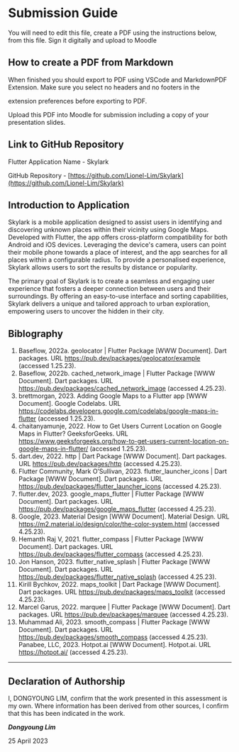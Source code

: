<!---

  

---

title: "CASA0017: Web Architecture Final Assessment"

author: "Steven Gray"

date: "10 Dec 2021"

---

  

-->

  

# Submission Guide

  

You will need to edit this file, create a PDF using the instructions below, from this file. Sign it digitally and upload to Moodle

  

## How to create a PDF from Markdown

When finished you should export to PDF using VSCode and MarkdownPDF Extension. Make sure you select no headers and no footers in the

extension preferences before exporting to PDF.

  

Upload this PDF into Moodle for submission including a copy of your presentation slides.

  

## Link to GitHub Repository

  

Flutter Application Name - Skylark

GitHub Repository - [https://github.com/Lionel-Lim/Skylark](https://github.com/Lionel-Lim/Skylark)

  

## Introduction to Application

Skylark is a mobile application designed to assist users in identifying and discovering unknown places within their vicinity using Google Maps. Developed with Flutter, the app offers cross-platform compatibility for both Android and iOS devices. Leveraging the device's camera, users can point their mobile phone towards a place of interest, and the app searches for all places within a configurable radius. To provide a personalised experience, Skylark allows users to sort the results by distance or popularity.

The primary goal of Skylark is to create a seamless and engaging user experience that fosters a deeper connection between users and their surroundings. By offering an easy-to-use interface and sorting capabilities, Skylark delivers a unique and tailored approach to urban exploration, empowering users to uncover the hidden in their city.


## Biblography

1. Baseflow, 2022a. geolocator | Flutter Package [WWW Document]. Dart packages. URL https://pub.dev/packages/geolocator/example (accessed 1.25.23).
2. Baseflow, 2022b. cached_network_image | Flutter Package [WWW Document]. Dart packages. URL https://pub.dev/packages/cached_network_image (accessed 4.25.23).
3. brettmorgan, 2023. Adding Google Maps to a Flutter app [WWW Document]. Google Codelabs. URL https://codelabs.developers.google.com/codelabs/google-maps-in-flutter (accessed 1.25.23).
4. chaitanyamunje, 2022. How to Get Users Current Location on Google Maps in Flutter? GeeksforGeeks. URL https://www.geeksforgeeks.org/how-to-get-users-current-location-on-google-maps-in-flutter/ (accessed 1.25.23).
5. dart.dev, 2022. http | Dart Package [WWW Document]. Dart packages. URL https://pub.dev/packages/http (accessed 4.25.23).
6. Flutter Community, Mark O’Sullivan, 2023. flutter_launcher_icons | Dart Package [WWW Document]. Dart packages. URL https://pub.dev/packages/flutter_launcher_icons (accessed 4.25.23).
7. flutter.dev, 2023. google_maps_flutter | Flutter Package [WWW Document]. Dart packages. URL https://pub.dev/packages/google_maps_flutter (accessed 4.25.23).
8. Google, 2023. Material Design [WWW Document]. Material Design. URL https://m2.material.io/design/color/the-color-system.html (accessed 4.25.23).
9. Hemanth Raj V, 2021. flutter_compass | Flutter Package [WWW Document]. Dart packages. URL https://pub.dev/packages/flutter_compass (accessed 4.25.23).
10. Jon Hanson, 2023. flutter_native_splash | Flutter Package [WWW Document]. Dart packages. URL https://pub.dev/packages/flutter_native_splash (accessed 4.25.23).
11. Kirill Bychkov, 2022. maps_toolkit | Dart Package [WWW Document]. Dart packages. URL https://pub.dev/packages/maps_toolkit (accessed 4.25.23).
12. Marcel Garus, 2022. marquee | Flutter Package [WWW Document]. Dart packages. URL https://pub.dev/packages/marquee (accessed 4.25.23).
13. Muhammad Ali, 2023. smooth_compass | Flutter Package [WWW Document]. Dart packages. URL https://pub.dev/packages/smooth_compass (accessed 4.25.23).
Panabee, LLC, 2023. Hotpot.ai [WWW Document]. Hotpot.ai. URL https://hotpot.ai/ (accessed 4.25.23).

----

  

## Declaration of Authorship

  

I, DONGYOUNG LIM, confirm that the work presented in this assessment is my own. Where information has been derived from other sources, I confirm that this has been indicated in the work.

  
  ***Dongyoung Lim***

  

25 April 2023